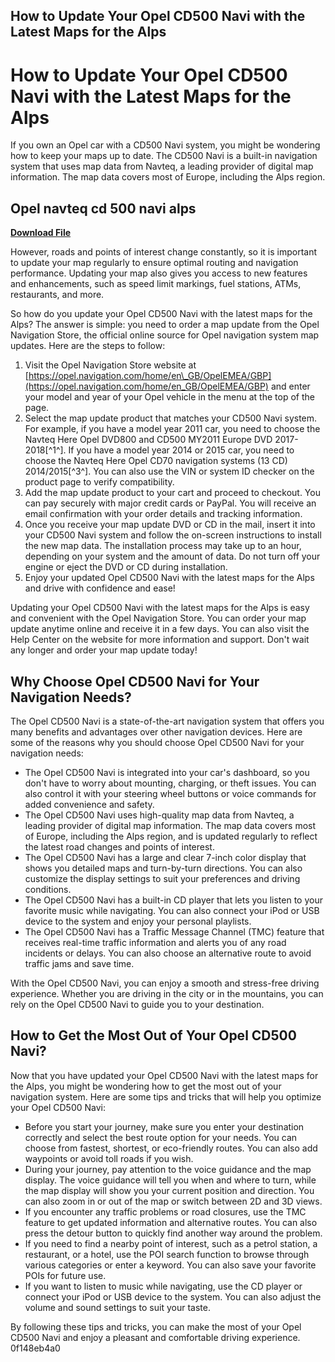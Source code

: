## How to Update Your Opel CD500 Navi with the Latest Maps for the Alps

  
# How to Update Your Opel CD500 Navi with the Latest Maps for the Alps
  
If you own an Opel car with a CD500 Navi system, you might be wondering how to keep your maps up to date. The CD500 Navi is a built-in navigation system that uses map data from Navteq, a leading provider of digital map information. The map data covers most of Europe, including the Alps region.
 
## Opel navteq cd 500 navi alps


[**Download File**](https://www.google.com/url?q=https%3A%2F%2Furluss.com%2F2tLpOp&sa=D&sntz=1&usg=AOvVaw1DkvolNicISsSYZ2qgOeug)

  
However, roads and points of interest change constantly, so it is important to update your map regularly to ensure optimal routing and navigation performance. Updating your map also gives you access to new features and enhancements, such as speed limit markings, fuel stations, ATMs, restaurants, and more.
  
So how do you update your Opel CD500 Navi with the latest maps for the Alps? The answer is simple: you need to order a map update from the Opel Navigation Store, the official online source for Opel navigation system map updates. Here are the steps to follow:
  
1. Visit the Opel Navigation Store website at [https://opel.navigation.com/home/en\_GB/OpelEMEA/GBP](https://opel.navigation.com/home/en_GB/OpelEMEA/GBP) and enter your model and year of your Opel vehicle in the menu at the top of the page.
2. Select the map update product that matches your CD500 Navi system. For example, if you have a model year 2011 car, you need to choose the Navteq Here Opel DVD800 and CD500 MY2011 Europe DVD 2017-2018[^1^]. If you have a model year 2014 or 2015 car, you need to choose the Navteq Here Opel CD70 navigation systems (13 CD) 2014/2015[^3^]. You can also use the VIN or system ID checker on the product page to verify compatibility.
3. Add the map update product to your cart and proceed to checkout. You can pay securely with major credit cards or PayPal. You will receive an email confirmation with your order details and tracking information.
4. Once you receive your map update DVD or CD in the mail, insert it into your CD500 Navi system and follow the on-screen instructions to install the new map data. The installation process may take up to an hour, depending on your system and the amount of data. Do not turn off your engine or eject the DVD or CD during installation.
5. Enjoy your updated Opel CD500 Navi with the latest maps for the Alps and drive with confidence and ease!

Updating your Opel CD500 Navi with the latest maps for the Alps is easy and convenient with the Opel Navigation Store. You can order your map update anytime online and receive it in a few days. You can also visit the Help Center on the website for more information and support. Don't wait any longer and order your map update today!
  
## Why Choose Opel CD500 Navi for Your Navigation Needs?
  
The Opel CD500 Navi is a state-of-the-art navigation system that offers you many benefits and advantages over other navigation devices. Here are some of the reasons why you should choose Opel CD500 Navi for your navigation needs:

- The Opel CD500 Navi is integrated into your car's dashboard, so you don't have to worry about mounting, charging, or theft issues. You can also control it with your steering wheel buttons or voice commands for added convenience and safety.
- The Opel CD500 Navi uses high-quality map data from Navteq, a leading provider of digital map information. The map data covers most of Europe, including the Alps region, and is updated regularly to reflect the latest road changes and points of interest.
- The Opel CD500 Navi has a large and clear 7-inch color display that shows you detailed maps and turn-by-turn directions. You can also customize the display settings to suit your preferences and driving conditions.
- The Opel CD500 Navi has a built-in CD player that lets you listen to your favorite music while navigating. You can also connect your iPod or USB device to the system and enjoy your personal playlists.
- The Opel CD500 Navi has a Traffic Message Channel (TMC) feature that receives real-time traffic information and alerts you of any road incidents or delays. You can also choose an alternative route to avoid traffic jams and save time.

With the Opel CD500 Navi, you can enjoy a smooth and stress-free driving experience. Whether you are driving in the city or in the mountains, you can rely on the Opel CD500 Navi to guide you to your destination.
  
## How to Get the Most Out of Your Opel CD500 Navi?
  
Now that you have updated your Opel CD500 Navi with the latest maps for the Alps, you might be wondering how to get the most out of your navigation system. Here are some tips and tricks that will help you optimize your Opel CD500 Navi:

- Before you start your journey, make sure you enter your destination correctly and select the best route option for your needs. You can choose from fastest, shortest, or eco-friendly routes. You can also add waypoints or avoid toll roads if you wish.
- During your journey, pay attention to the voice guidance and the map display. The voice guidance will tell you when and where to turn, while the map display will show you your current position and direction. You can also zoom in or out of the map or switch between 2D and 3D views.
- If you encounter any traffic problems or road closures, use the TMC feature to get updated information and alternative routes. You can also press the detour button to quickly find another way around the problem.
- If you need to find a nearby point of interest, such as a petrol station, a restaurant, or a hotel, use the POI search function to browse through various categories or enter a keyword. You can also save your favorite POIs for future use.
- If you want to listen to music while navigating, use the CD player or connect your iPod or USB device to the system. You can also adjust the volume and sound settings to suit your taste.

By following these tips and tricks, you can make the most of your Opel CD500 Navi and enjoy a pleasant and comfortable driving experience.
 0f148eb4a0
